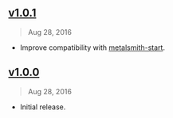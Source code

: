 ## [v1.0.1]
> Aug 28, 2016

- Improve compatibility with [metalsmith-start](https://github.com/rstacruz/metalsmith-start).

[v1.0.1]: https://github.com/rstacruz/metalsmith-browserify-alt/compare/v1.0.0...v1.0.1

## [v1.0.0]
> Aug 28, 2016

- Initial release.

[v1.0.0]: https://github.com/rstacruz/metalsmith-browserify-alt/tree/v1.0.0
